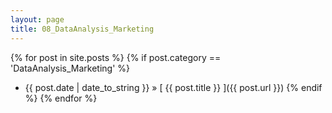 ```yaml
---
layout: page
title: 08_DataAnalysis_Marketing
---
```

{% for post in site.posts %}
  {% if post.category == 'DataAnalysis_Marketing' %}
  * {{ post.date | date_to_string }} &raquo; [ {{ post.title }} ]({{ post.url }})
  {% endif %}
{% endfor %}
